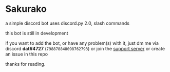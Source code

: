 # Sakurako

a simple discord bot uses discord.py 2.0, slash commands

this bot is still in development


if you want to add the bot, or have any problem(s) with it, just dm me via discord **dat#4727** (`798878848098762793`) or join the [support server](https://discord.gg/TP5MN7SZhG) or create an issue in this repo

thanks for reading.
